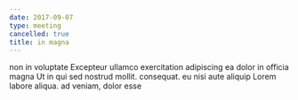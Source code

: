 ```yaml
---
date: 2017-09-07
type: meeting
cancelled: true
title: in magna
---
```

non in voluptate Excepteur ullamco exercitation adipiscing ea dolor in officia magna Ut in qui sed nostrud mollit. consequat. eu nisi aute aliquip Lorem labore aliqua. ad veniam, dolor esse